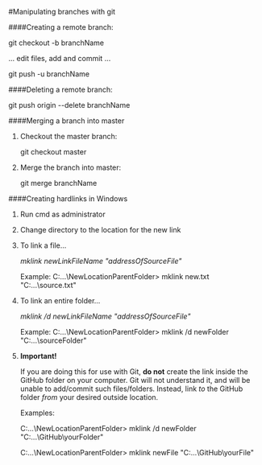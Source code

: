 #Manipulating branches with git

####Creating a remote branch:

git checkout -b branchName

... edit files, add and commit ...

git push -u branchName


####Deleting a remote branch:

git push origin --delete branchName



####Merging a branch into master

1. Checkout the master branch: 

   git checkout master
   
2. Merge the branch into master: 

   git merge branchName


####Creating hardlinks in Windows

1. Run cmd as administrator 
2. Change directory to the location for the new link
3. To link a file...

	_mklink newLinkFileName "addressOfSourceFile"_

	Example: C:\...\NewLocationParentFolder> mklink new.txt "C:\...\source.txt"


4. To link an entire folder...

	_mklink /d newLinkFileName "addressOfSourceFile"_

	Example: C:\...\NewLocationParentFolder> mklink /d newFolder "C:\...\sourceFolder"

5. **Important!**

	If you are doing this for use with Git, **do not** create the link inside the GitHub folder on your computer.
	Git will not understand it, and will be unable to add/commit such files/folders. Instead, link _to_ the GitHub 
	folder _from_ your desired outside location.
	
	Examples: 

	C:\...\NewLocationParentFolder> mklink /d newFolder "C:\...\GitHub\yourFolder"


	C:\...\NewLocationParentFolder> mklink newFile "C:\...\GitHub\yourFile"
